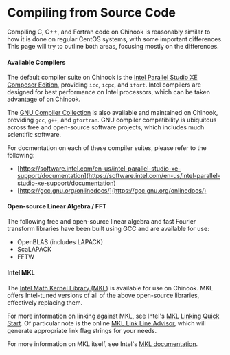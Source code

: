 # Compiling from Source Code

Compiling C, C++, and Fortran code on Chinook is reasonably similar to how it is done on regular CentOS systems, with some important differences. This page will try to outline both areas, focusing mostly on the differences.

#### Available Compilers

The default compiler suite on Chinook is the [Intel Parallel Studio XE Composer Edition](https://software.intel.com/en-us/intel-parallel-studio-xe), providing `icc`, `icpc`, and `ifort`. Intel compilers are designed for best performance on Intel processors, which can be taken advantage of on Chinook.

The [GNU Compiler Collection](https://gcc.gnu.org/) is also available and maintained on Chinook, providing `gcc`, `g++`, and `gfortran`. GNU compiler compatibility is ubiquitous across free and open-source software projects, which includes much scientific software.

For docmentation on each of these compiler suites, please refer to the following:

* [https://software.intel.com/en-us/intel-parallel-studio-xe-support/documentation](https://software.intel.com/en-us/intel-parallel-studio-xe-support/documentation)
* [https://gcc.gnu.org/onlinedocs/](https://gcc.gnu.org/onlinedocs/)

#### Open-source Linear Algebra / FFT

The following free and open-source linear algebra and fast Fourier transform libraries have been built using GCC and are available for use:

* OpenBLAS \(includes LAPACK\)
* ScaLAPACK
* FFTW

#### Intel MKL

The [Intel Math Kernel Library \(MKL\)](https://software.intel.com/en-us/articles/intel-math-kernel-library-documentation/) is available for use on Chinook. MKL offers Intel-tuned versions of all of the above open-source libraries, effectively replacing them.

For more information on linking against MKL, see Intel's [MKL Linking Quick Start](https://software.intel.com/en-us/node/528511). Of particular note is the online [MKL Link Line Advisor](https://software.intel.com/en-us/articles/intel-mkl-link-line-advisor), which will generate appropriate link flag strings for your needs.

For more information on MKL itself, see Intel's [MKL documentation](https://software.intel.com/en-us/articles/intel-math-kernel-library-documentation/).

